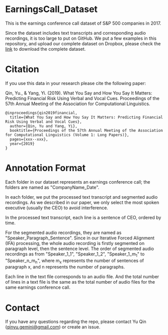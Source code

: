 # EarningsCall_Dataset

This is the earnings conference call dataset of S&P 500 companies in 2017. 

Since the dataset includes text transcripts and corresponding audio recordings, it is too large to put on GitHub. We put a few examples in this repository, and upload our complete dataset on Dropbox, please check the [link]() to download the complete dataset.

# Citation

If you use this data in your research please cite the following paper:

Qin, Yu., & Yang, Yi. (2019). What You Say and How You Say It Matters: Predicting Financial Risk Using Verbal and Vocal Cues. Proceedings of the 57th Annual Meeting of the Association for Computational Linguistics.

    @inproceedings{qin2019financial,
      title={What You Say and How You Say It Matters: Predicting Financial Risk Using Verbal and Vocal Cues},
      author={Qin, Yu and Yang, Yi},
      booktitle={Proceedings of the 57th Annual Meeting of the Association for Computational Linguistics (Volume 1: Long Papers)},
      pages={xxx--xxx},
      year={2019}
    }

# Annotation Format

Each folder in our dataset represents an earnings conference call; the folders are named as "CompanyName_Date".

In each folder, we put the processed text transcript and segmented audio recordings. As we described in our paper, we only select the most spoken executive (usually the CEO) to avoid interference. 

In the processed text transcript, each line is a sentence of CEO, ordered by time. 

For the segmented audio recordings, they are named as "Speaker_Paragraph_Sentence". Since in our Iterative Forced Alignment (IFA) processing, the whole audio recording is firstly segmented on paragraph level, then the sentence level. The order of segmented audio recordings as from "Speaker_1_1", "Speaker_1_2", "Speaker_1_m<sub>1</sub>" to "Speaker_n_m<sub>n</sub>", where m<sub>x</sub> represents the number of sentences of paragraph x, and n represents the number of paragraphs.

Each line in the text file corresponds to an audio file. And the total number of lines in a text file is the same as the total number of audio files for the same earnings conference call.
    
# Contact
If you have any questions regarding the repo, please contact Yu Qin (<qinyu.gemini@gmail.com>) or create an issue.
